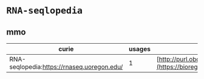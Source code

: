 # `RNA-seqlopedia`

## mmo

| curie                                      |   usages | nodes                                                                                                           |
|--------------------------------------------|----------|-----------------------------------------------------------------------------------------------------------------|
| RNA-seqlopedia:https://rnaseq.uoregon.edu/ |        1 | [http://purl.obolibrary.org/obo/MMO:0000659](https://bioregistry.io/http://purl.obolibrary.org/obo/MMO:0000659) |
